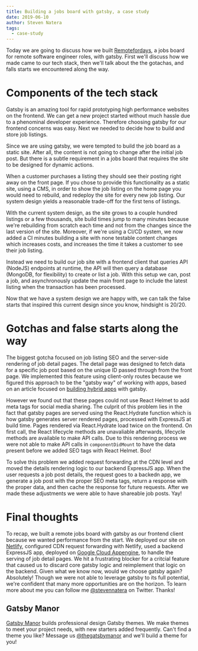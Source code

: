 ```yaml
---
title: Building a jobs board with gatsby, a case study
date: 2019-06-10
author: Steven Natera
tags:
  - case-study
---
```


Today we are going to discuss how we built [Remotefordays](https://remotefordays.com), a jobs board for remote software engineer roles, with gatsby. First we'll discuss how we made came to our tech stack, then we'll talk about the the gotachas, and falls starts we encountered along the way.

# Components of the tech stack

Gatsby is an amazing tool for rapid prototyping high performance websites on the frontend. We can get a new project started without much hassle due to a phenominal developer experience. Therefore choosing gatsby for our frontend concerns was easy. Next we needed to decide how to build and store job listings.

Since we are using gatsby, we were tempted to build the job board as a static site. After all, the content is not going to change after the initial job post. But there is a subtle requirement in a jobs board that requires the site to be designed for dynamic actions.

When a customer purchases a listing they should see their posting right away on the front page. If you chose to provide this functionality as a static site, using a CMS, in order to show the job listing on the home page you would need to rebuild, and redeploy the site for every new job listing. Our system design yields a reasonable trade-off for the first tens of listings.

With the current system design, as the site grows to a couple hundred listings or a few thousands, site build times jump to many minutes because we're rebuilding from scratch each time and not from the changes since the last version of the site. Moreover, if we're using a CI/CD system, we now added a CI minutes building a site with none testable content changes which increases costs, and increases the time it takes a customer to see their job listing.

Instead we need to build our job site with a frontend client that queries API (NodeJS) endpoints at runtime, the API will then query a database (MongoDB, for flexibility) to create or list a job. With this setup we can, post a job, and asynchronously update the main front page to include the latest listing when the transaction has been processed. 

Now that we have a system design we are happy with, we can talk the false starts that inspired this current design since you know, hindsight is 20/20.

# Gotchas and false starts along the way

The biggest gotcha focused on job listing SEO and the server-side rendering of job detail pages. The detail page was designed to fetch data for a specific job post based on the unique ID passed through from the front page. We implemented this feature using client-only routes because we figured this approach to be the "gatsby way" of working with apps, based on an article focused on [building hybrid apps](https://www.gatsbyjs.org/docs/building-apps-with-gatsby/) with gatsby.

However we found out that these pages could not use React Helmet to add meta tags for social media sharing. The culprit of this problem lies in the fact that gatsby pages are served using the React.Hydrate function which is how gatsby generates server rendered pages, processed with ExpressJS at build time. Pages rendered via React.Hydrate load twice on the frontend. On first call, the React lifecycle methods are unavaliable afterwards, lifecycle methods are available to make API calls. Due to this rendering process we were not able to make API calls in `componentDidMount` to have the data present before we added SEO tags with React Helmet. Boo!

To solve this problem we added request forwarding at the CDN level and moved the details rendering logic to our backend ExpressJS app. When the user requests a job post details, the request goes to a backedn app, we generate a job post with the proper SEO meta tags, return a response with the proper data, and then cache the response for future requests. After we made these adjustments we were able to have shareable job posts. Yay!

# Final thoughts

To recap, we built a remote jobs board with gatsby as our frontend client because we wanted performance from the start. We deployed our site on [Netlify](https://netlify.com), configured CDN request forwarding with Netlify, used a backend ExpressJS app, deployed on [Google Cloud Appengine](https://cloud.google.com/appengine/), to handle the serving of job detail pages. We hit a frustrating blocker for a critcial feature that caused us to discard core gatsby logic and reimplement that logic on the backend. Given what we know now, would we choose gatsby again? Absolutely! Though we were not able to leverage gatsby to its full potential, we're confident that many more opportunities are on the horizon. To learn more about me you can follow me [@stevennatera](https://twitter.com/stevennatera) on Twitter. Thanks!

## Gatsby Manor

[Gatsby Manor](https://gatsbymanor.com) builds professional design Gatsby themes. We make themes to meet your project needs, with new starters added frequently. Can't find a theme you like? Message us [@thegatsbymanor](https://twitter.com/thegatsbymanor) and we'll build a theme for you!

